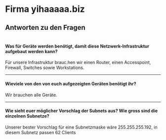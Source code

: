 # Firma yihaaaaa.biz

## Antworten zu den Fragen

#

#### Was für Geräte werden benötigt, damit diese Netzwerk-Infrastruktur aufgebaut werden kann?

Für unsere Infrastruktur brauc.hen wir einen Router, einen Accesspoint, Firewall, Switches sowie Workstations.

---

#### Wieviele von den von euch aufgezeigten Geräten benötigt ihr?

Wir brauchen alle Geräte.

---

#### Wie sieht euer möglicher Vorschlag der Subnets aus? Wie gross sind die einzelnen Subnetze?

Unserer bester Vorschlag für eine Subnetzmaske wäre 255.255.255.192, in diesem Subnetz passen 62 Clients
